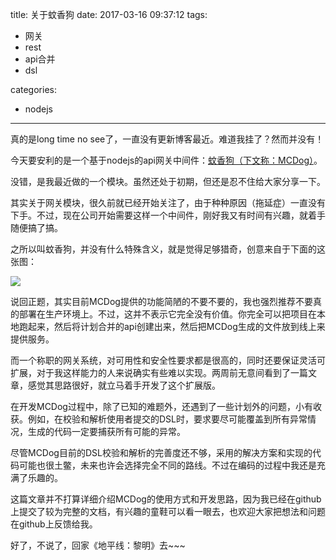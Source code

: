 title: 关于蚊香狗
date: 2017-03-16 09:37:12
tags:
- 网关
- rest
- api合并
- dsl

categories:
- nodejs
---

真的是long time no see了，一直没有更新博客最近。难道我挂了？然而并没有！

今天要安利的是一个基于nodejs的api网关中间件：[蚊香狗（下文称：MCDog）](https://github.com/kazaff/mosquito-coil-dog)。

没错，是我最近做的一个模块。虽然还处于初期，但还是忍不住给大家分享一下。

其实关于网关模块，很久前就已经开始关注了，由于种种原因（拖延症）一直没有下手。不过，现在公司开始需要这样一个中间件，刚好我又有时间有兴趣，就着手随便搞了搞。

之所以叫蚊香狗，并没有什么特殊含义，就是觉得足够猎奇，创意来自于下面的这张图：

![](https://github.com/kazaff/mosquito-coil-dog/blob/master/docs/logo.png)

说回正题，其实目前MCDog提供的功能简陋的不要不要的，我也强烈推荐不要真的部署在生产环境上。不过，这并不表示它完全没有价值。你完全可以把项目在本地跑起来，然后将计划合并的api创建出来，然后把MCDog生成的文件放到线上来提供服务。

而一个称职的网关系统，对可用性和安全性要求都是很高的，同时还要保证灵活可扩展，对于我这样能力的人来说确实有些难以实现。两周前无意间看到了一篇文章，感觉其思路很好，就立马着手开发了这个扩展版。

在开发MCDog过程中，除了已知的难题外，还遇到了一些计划外的问题，小有收获。例如，在校验和解析使用者提交的DSL时，要求要尽可能覆盖到所有异常情况，生成的代码一定要捕获所有可能的异常。

尽管MCDog目前的DSL校验和解析的完善度还不够，采用的解决方案和实现的代码可能也很土鳖，未来也许会选择完全不同的路线。不过在编码的过程中我还是充满了乐趣的。

这篇文章并不打算详细介绍MCDog的使用方式和开发思路，因为我已经在github上提交了较为完整的文档，有兴趣的童鞋可以看一眼去，也欢迎大家把想法和问题在github上反馈给我。

好了，不说了，回家《地平线：黎明》去~~~
